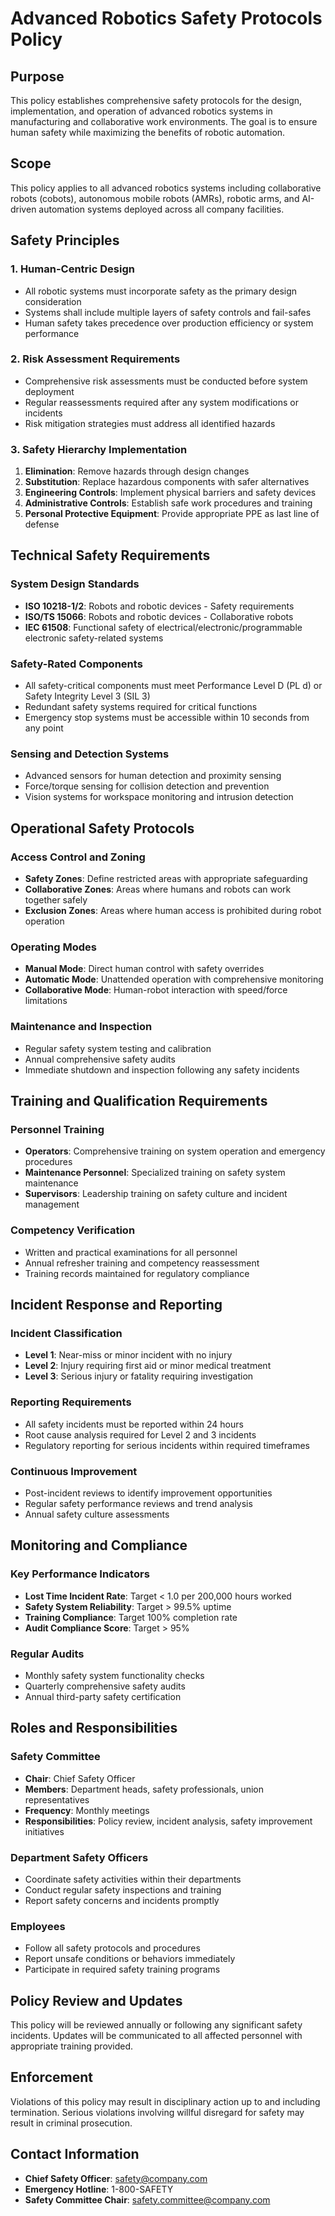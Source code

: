 # Advanced Robotics Safety Protocols Policy

## Purpose
This policy establishes comprehensive safety protocols for the design, implementation, and operation of advanced robotics systems in manufacturing and collaborative work environments. The goal is to ensure human safety while maximizing the benefits of robotic automation.

## Scope
This policy applies to all advanced robotics systems including collaborative robots (cobots), autonomous mobile robots (AMRs), robotic arms, and AI-driven automation systems deployed across all company facilities.

## Safety Principles

### 1. Human-Centric Design
- All robotic systems must incorporate safety as the primary design consideration
- Systems shall include multiple layers of safety controls and fail-safes
- Human safety takes precedence over production efficiency or system performance

### 2. Risk Assessment Requirements
- Comprehensive risk assessments must be conducted before system deployment
- Regular reassessments required after any system modifications or incidents
- Risk mitigation strategies must address all identified hazards

### 3. Safety Hierarchy Implementation
1. **Elimination**: Remove hazards through design changes
2. **Substitution**: Replace hazardous components with safer alternatives
3. **Engineering Controls**: Implement physical barriers and safety devices
4. **Administrative Controls**: Establish safe work procedures and training
5. **Personal Protective Equipment**: Provide appropriate PPE as last line of defense

## Technical Safety Requirements

### System Design Standards
- **ISO 10218-1/2**: Robots and robotic devices - Safety requirements
- **ISO/TS 15066**: Robots and robotic devices - Collaborative robots
- **IEC 61508**: Functional safety of electrical/electronic/programmable electronic safety-related systems

### Safety-Rated Components
- All safety-critical components must meet Performance Level D (PL d) or Safety Integrity Level 3 (SIL 3)
- Redundant safety systems required for critical functions
- Emergency stop systems must be accessible within 10 seconds from any point

### Sensing and Detection Systems
- Advanced sensors for human detection and proximity sensing
- Force/torque sensing for collision detection and prevention
- Vision systems for workspace monitoring and intrusion detection

## Operational Safety Protocols

### Access Control and Zoning
- **Safety Zones**: Define restricted areas with appropriate safeguarding
- **Collaborative Zones**: Areas where humans and robots can work together safely
- **Exclusion Zones**: Areas where human access is prohibited during robot operation

### Operating Modes
- **Manual Mode**: Direct human control with safety overrides
- **Automatic Mode**: Unattended operation with comprehensive monitoring
- **Collaborative Mode**: Human-robot interaction with speed/force limitations

### Maintenance and Inspection
- Regular safety system testing and calibration
- Annual comprehensive safety audits
- Immediate shutdown and inspection following any safety incidents

## Training and Qualification Requirements

### Personnel Training
- **Operators**: Comprehensive training on system operation and emergency procedures
- **Maintenance Personnel**: Specialized training on safety system maintenance
- **Supervisors**: Leadership training on safety culture and incident management

### Competency Verification
- Written and practical examinations for all personnel
- Annual refresher training and competency reassessment
- Training records maintained for regulatory compliance

## Incident Response and Reporting

### Incident Classification
- **Level 1**: Near-miss or minor incident with no injury
- **Level 2**: Injury requiring first aid or minor medical treatment
- **Level 3**: Serious injury or fatality requiring investigation

### Reporting Requirements
- All safety incidents must be reported within 24 hours
- Root cause analysis required for Level 2 and 3 incidents
- Regulatory reporting for serious incidents within required timeframes

### Continuous Improvement
- Post-incident reviews to identify improvement opportunities
- Regular safety performance reviews and trend analysis
- Annual safety culture assessments

## Monitoring and Compliance

### Key Performance Indicators
- **Lost Time Incident Rate**: Target < 1.0 per 200,000 hours worked
- **Safety System Reliability**: Target > 99.5% uptime
- **Training Compliance**: Target 100% completion rate
- **Audit Compliance Score**: Target > 95%

### Regular Audits
- Monthly safety system functionality checks
- Quarterly comprehensive safety audits
- Annual third-party safety certification

## Roles and Responsibilities

### Safety Committee
- **Chair**: Chief Safety Officer
- **Members**: Department heads, safety professionals, union representatives
- **Frequency**: Monthly meetings
- **Responsibilities**: Policy review, incident analysis, safety improvement initiatives

### Department Safety Officers
- Coordinate safety activities within their departments
- Conduct regular safety inspections and training
- Report safety concerns and incidents promptly

### Employees
- Follow all safety protocols and procedures
- Report unsafe conditions or behaviors immediately
- Participate in required safety training programs

## Policy Review and Updates
This policy will be reviewed annually or following any significant safety incidents. Updates will be communicated to all affected personnel with appropriate training provided.

## Enforcement
Violations of this policy may result in disciplinary action up to and including termination. Serious violations involving willful disregard for safety may result in criminal prosecution.

## Contact Information
- **Chief Safety Officer**: safety@company.com
- **Emergency Hotline**: 1-800-SAFETY
- **Safety Committee Chair**: safety.committee@company.com
